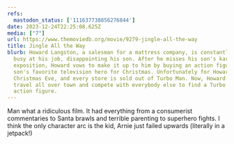 ```yaml
---
refs:
  mastodon_status: ['111637738856276844']
date: 2023-12-24T22:25:08.625Z
media: ["7"]
url: https://www.themoviedb.org/movie/9279-jingle-all-the-way
title: Jingle All the Way
blurb: Howard Langston, a salesman for a mattress company, is constantly kept
  busy at his job, disappointing his son. After he misses his son's karate
  exposition, Howard vows to make it up to him by buying an action figure of his
  son's favorite television hero for Christmas. Unfortunately for Howard, it is
  Christmas Eve, and every store is sold out of Turbo Man. Now, Howard must
  travel all over town and compete with everybody else to find a Turbo Man
  action figure.
---
```


<p>Man what a ridiculous film. It had everything from a consumerist commentaries to Santa brawls and terrible parenting to superhero fights. I think the only character arc is the kid, Arnie just failed upwards (literally in a jetpack!) </p>
